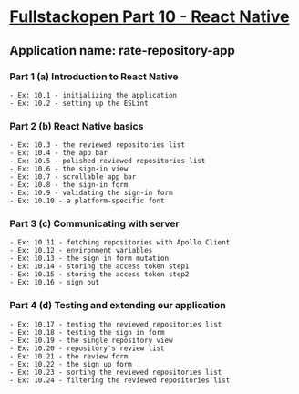 # [Fullstackopen Part 10 - React Native](https://fullstackopen.com/en/part10)

## Application name: **rate-repository-app**

### Part 1 (a) Introduction to React Native

    - Ex: 10.1 - initializing the application
    - Ex: 10.2 - setting up the ESLint

### Part 2 (b) React Native basics

    - Ex: 10.3 - the reviewed repositories list
    - Ex: 10.4 - the app bar
    - Ex: 10.5 - polished reviewed repositories list
    - Ex: 10.6 - the sign-in view
    - Ex: 10.7 - scrollable app bar
    - Ex: 10.8 - the sign-in form
    - Ex: 10.9 - validating the sign-in form
    - Ex: 10.10 - a platform-specific font

### Part 3 (c) Communicating with server

    - Ex: 10.11 - fetching repositories with Apollo Client
    - Ex: 10.12 - environment variables
    - Ex: 10.13 - the sign in form mutation
    - Ex: 10.14 - storing the access token step1
    - Ex: 10.15 - storing the access token step2
    - Ex: 10.16 - sign out

### Part 4 (d) Testing and extending our application

    - Ex: 10.17 - testing the reviewed repositories list
    - Ex: 10.18 - testing the sign in form
    - Ex: 10.19 - the single repository view
    - Ex: 10.20 - repository's review list
    - Ex: 10.21 - the review form
    - Ex: 10.22 - the sign up form
    - Ex: 10.23 - sorting the reviewed repositories list
    - Ex: 10.24 - filtering the reviewed repositories list
